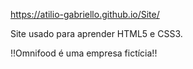 https://atilio-gabriello.github.io/Site/

Site usado para aprender HTML5 e CSS3.

!!Omnifood é uma empresa fictícia!!
